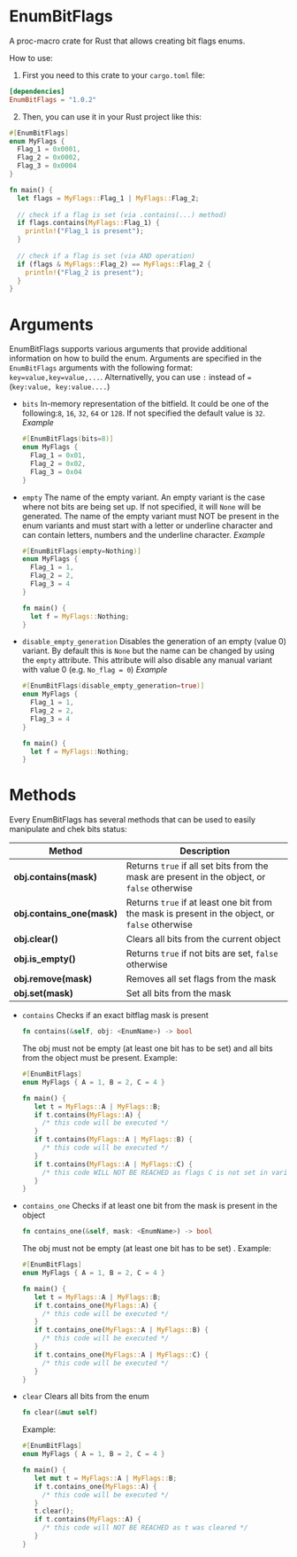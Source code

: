 # EnumBitFlags
A proc-macro crate for Rust that allows creating bit flags enums.


How to use:
1. First you need to this crate to your `cargo.toml` file:
```toml
[dependencies]
EnumBitFlags = "1.0.2"
```

2. Then, you can use it in your Rust project like this:
```rs
#[EnumBitFlags]
enum MyFlags {
  Flag_1 = 0x0001,
  Flag_2 = 0x0002,
  Flag_3 = 0x0004
}

fn main() {
  let flags = MyFlags::Flag_1 | MyFlags::Flag_2;
  
  // check if a flag is set (via .contains(...) method)
  if flags.contains(MyFlags::Flag_1) {
    println!("Flag_1 is present");
  }
  
  // check if a flag is set (via AND operation)
  if (flags & MyFlags::Flag_2) == MyFlags::Flag_2 {
    println!("Flag_2 is present");
  }
}
```

# Arguments
EnumBitFlags supports various arguments that provide additional information on how to build the enum. Arguments are specified in the `EnumBitFlags` arguments with the following format: `key=value,key=value,...`. Alternativelly, you can use `:` instead of `=` (`key:value, key:value....`)

* `bits`  In-memory representation of the bitfield. It could be one of the following:`8`, `16`, `32`, `64` or `128`. If not specified the default value is `32`.
  _Example_
  ```rs
  #[EnumBitFlags(bits=8)]
  enum MyFlags {
    Flag_1 = 0x01,
    Flag_2 = 0x02,
    Flag_3 = 0x04
  }
  ```
* `empty` The name of the empty variant. An empty variant is the case where not bits are being set up. If not specified, it will `None` will be generated. The name of the empty variant must NOT be present in the enum variants and must start with a letter or underline character and can contain letters, numbers and the underline character. _Example_
  ```rs
  #[EnumBitFlags(empty=Nothing)]
  enum MyFlags {
    Flag_1 = 1,
    Flag_2 = 2,
    Flag_3 = 4
  }
  
  fn main() {
    let f = MyFlags::Nothing;
  }
  ```
  
* `disable_empty_generation` Disables the generation of an empty (value 0) variant. By default this is `None` but the name can be changed by using the `empty` attribute. This attribute will also disable any manual variant with value 0 (e.g. ```No_flag = 0```) _Example_
  ```rs
  #[EnumBitFlags(disable_empty_generation=true)]
  enum MyFlags {
    Flag_1 = 1,
    Flag_2 = 2,
    Flag_3 = 4
  }
  
  fn main() {
    let f = MyFlags::Nothing;
  }
  ```

# Methods
Every EnumBitFlags has several methods that can be used to easily manipulate and chek bits status:

|Method                    |Description|
|--------------------------|-----------|
|**obj.contains(mask)**    |Returns `true` if all set bits from the mask are present in the object, or `false` otherwise|
|**obj.contains_one(mask)**|Returns `true` if at least one bit from the mask is present in the object, or `false` otherwise|
|**obj.clear()**           |Clears all bits from the current object|
|**obj.is_empty()**        |Returns `true` if not bits are set, `false` otherwise|
|**obj.remove(mask)**      |Removes all set flags from the mask|
|**obj.set(mask)**         |Set all bits from the mask|



* `contains` Checks if an exact bitflag mask is present
   ```rs
   fn contains(&self, obj: <EnumName>) -> bool
   ```
   The obj must not be empty (at least one bit has to be set) and all bits from the object must be present.
   Example:
   ```rs
   #[EnumBitFlags]
   enum MyFlags { A = 1, B = 2, C = 4 }
  
   fn main() {
      let t = MyFlags::A | MyFlags::B;
      if t.contains(MyFlags::A) { 
        /* this code will be executed */ 
      }
      if t.contains(MyFlags::A | MyFlags::B) {
        /* this code will be executed */ 
      }
      if t.contains(MyFlags::A | MyFlags::C) {
        /* this code WILL NOT BE REACHED as flags C is not set in variable t */
      }
   }
  ```

* `contains_one` Checks if at least one bit from the mask is present in the object
   ```rs
   fn contains_one(&self, mask: <EnumName>) -> bool
   ```
   The obj must not be empty (at least one bit has to be set) .
   Example:
   ```rs
   #[EnumBitFlags]
   enum MyFlags { A = 1, B = 2, C = 4 }
  
   fn main() {
      let t = MyFlags::A | MyFlags::B;
      if t.contains_one(MyFlags::A) { 
        /* this code will be executed */ 
      }
      if t.contains_one(MyFlags::A | MyFlags::B) {
        /* this code will be executed */ 
      }
      if t.contains_one(MyFlags::A | MyFlags::C) {
        /* this code will be executed */
      }
   }
  ```
* `clear` Clears all bits from the enum
   ```rs
   fn clear(&mut self) 
   ```
   Example:
   ```rs
   #[EnumBitFlags]
   enum MyFlags { A = 1, B = 2, C = 4 }
  
   fn main() {
      let mut t = MyFlags::A | MyFlags::B;
      if t.contains_one(MyFlags::A) { 
        /* this code will be executed */ 
      }
      t.clear();
      if t.contains(MyFlags::A) {
        /* this code will NOT BE REACHED as t was cleared */ 
      }
   }
  ```

